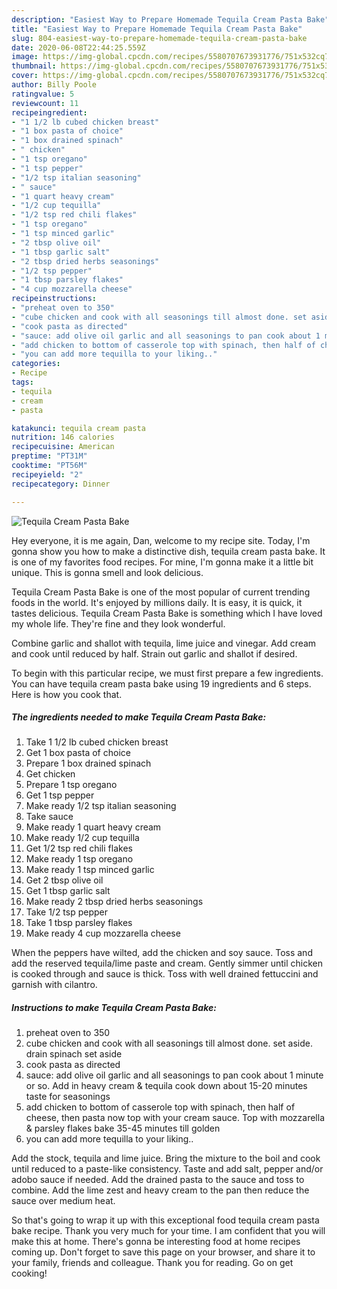 ```yaml
---
description: "Easiest Way to Prepare Homemade Tequila Cream Pasta Bake"
title: "Easiest Way to Prepare Homemade Tequila Cream Pasta Bake"
slug: 804-easiest-way-to-prepare-homemade-tequila-cream-pasta-bake
date: 2020-06-08T22:44:25.559Z
image: https://img-global.cpcdn.com/recipes/5580707673931776/751x532cq70/tequila-cream-pasta-bake-recipe-main-photo.jpg
thumbnail: https://img-global.cpcdn.com/recipes/5580707673931776/751x532cq70/tequila-cream-pasta-bake-recipe-main-photo.jpg
cover: https://img-global.cpcdn.com/recipes/5580707673931776/751x532cq70/tequila-cream-pasta-bake-recipe-main-photo.jpg
author: Billy Poole
ratingvalue: 5
reviewcount: 11
recipeingredient:
- "1 1/2 lb cubed chicken breast"
- "1 box pasta of choice"
- "1 box drained spinach"
- " chicken"
- "1 tsp oregano"
- "1 tsp pepper"
- "1/2 tsp italian seasoning"
- " sauce"
- "1 quart heavy cream"
- "1/2 cup tequilla"
- "1/2 tsp red chili flakes"
- "1 tsp oregano"
- "1 tsp minced garlic"
- "2 tbsp olive oil"
- "1 tbsp garlic salt"
- "2 tbsp dried herbs seasonings"
- "1/2 tsp pepper"
- "1 tbsp parsley flakes"
- "4 cup mozzarella cheese"
recipeinstructions:
- "preheat oven to 350"
- "cube chicken and cook with all seasonings till almost done. set aside. drain spinach set aside"
- "cook pasta as directed"
- "sauce: add olive oil garlic and all seasonings to pan cook about 1 minute or so. Add in heavy cream &amp; tequila cook down about 15-20 minutes taste for seasonings"
- "add chicken to bottom of casserole top with spinach, then half of cheese, then pasta now top with your cream sauce. Top with mozzarella &amp; parsley flakes bake 35-45 minutes till golden"
- "you can add more tequilla to your liking.."
categories:
- Recipe
tags:
- tequila
- cream
- pasta

katakunci: tequila cream pasta 
nutrition: 146 calories
recipecuisine: American
preptime: "PT31M"
cooktime: "PT56M"
recipeyield: "2"
recipecategory: Dinner

---
```



![Tequila Cream Pasta Bake](https://img-global.cpcdn.com/recipes/5580707673931776/751x532cq70/tequila-cream-pasta-bake-recipe-main-photo.jpg)

Hey everyone, it is me again, Dan, welcome to my recipe site. Today, I'm gonna show you how to make a distinctive dish, tequila cream pasta bake. It is one of my favorites food recipes. For mine, I'm gonna make it a little bit unique. This is gonna smell and look delicious.

Tequila Cream Pasta Bake is one of the most popular of current trending foods in the world. It's enjoyed by millions daily. It is easy, it is quick, it tastes delicious. Tequila Cream Pasta Bake is something which I have loved my whole life. They're fine and they look wonderful.

Combine garlic and shallot with tequila, lime juice and vinegar. Add cream and cook until reduced by half. Strain out garlic and shallot if desired.


To begin with this particular recipe, we must first prepare a few ingredients. You can have tequila cream pasta bake using 19 ingredients and 6 steps. Here is how you cook that.

<!--inarticleads1-->

##### The ingredients needed to make Tequila Cream Pasta Bake:

1. Take 1 1/2 lb cubed chicken breast
1. Get 1 box pasta of choice
1. Prepare 1 box drained spinach
1. Get  chicken
1. Prepare 1 tsp oregano
1. Get 1 tsp pepper
1. Make ready 1/2 tsp italian seasoning
1. Take  sauce
1. Make ready 1 quart heavy cream
1. Make ready 1/2 cup tequilla
1. Get 1/2 tsp red chili flakes
1. Make ready 1 tsp oregano
1. Make ready 1 tsp minced garlic
1. Get 2 tbsp olive oil
1. Get 1 tbsp garlic salt
1. Make ready 2 tbsp dried herbs seasonings
1. Take 1/2 tsp pepper
1. Take 1 tbsp parsley flakes
1. Make ready 4 cup mozzarella cheese


When the peppers have wilted, add the chicken and soy sauce. Toss and add the reserved tequila/lime paste and cream. Gently simmer until chicken is cooked through and sauce is thick. Toss with well drained fettuccini and garnish with cilantro. 

<!--inarticleads2-->

##### Instructions to make Tequila Cream Pasta Bake:

1. preheat oven to 350
1. cube chicken and cook with all seasonings till almost done. set aside. drain spinach set aside
1. cook pasta as directed
1. sauce: add olive oil garlic and all seasonings to pan cook about 1 minute or so. Add in heavy cream &amp; tequila cook down about 15-20 minutes taste for seasonings
1. add chicken to bottom of casserole top with spinach, then half of cheese, then pasta now top with your cream sauce. Top with mozzarella &amp; parsley flakes bake 35-45 minutes till golden
1. you can add more tequilla to your liking..


Add the stock, tequila and lime juice. Bring the mixture to the boil and cook until reduced to a paste-like consistency. Taste and add salt, pepper and/or adobo sauce if needed. Add the drained pasta to the sauce and toss to combine. Add the lime zest and heavy cream to the pan then reduce the sauce over medium heat. 

So that's going to wrap it up with this exceptional food tequila cream pasta bake recipe. Thank you very much for your time. I am confident that you will make this at home. There's gonna be interesting food at home recipes coming up. Don't forget to save this page on your browser, and share it to your family, friends and colleague. Thank you for reading. Go on get cooking!
